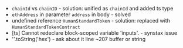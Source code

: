 * `chainId` vs `chainID` - solution: unified as `chainId` and added ts type
* `ethAddress` in parameter `address` in body - solved
* undefined reference `HumanStandardToken` - solution: replaced with `HumanStandardTokenContract`
* [ts] Cannot redeclare block-scoped variable 'inputs'. - synstax issue
* ''.toString('hex') - ask about it line ~207 buffer or string